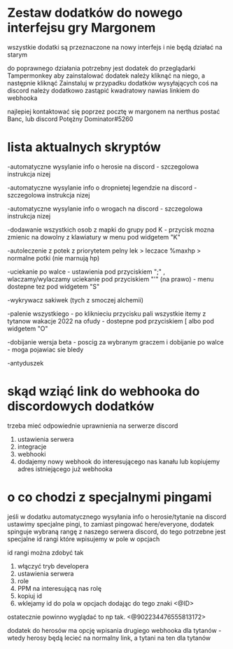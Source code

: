 # Zestaw dodatków do nowego interfejsu gry Margonem

wszystkie dodatki są przeznaczone na nowy interfejs i nie będą działać na starym

do poprawnego działania potrzebny jest dodatek do przeglądarki Tampermonkey
aby zainstalować dodatek należy kliknąć na niego, a następnie kliknąć Zainstaluj
w przypadku dodatków wysyłających coś na discord należy dodatkowo zastąpić kwadratowy nawias linkiem do webhooka

najlepiej kontaktować się poprzez pocztę w margonem na nerthus postać Banc, lub discord Potężny Dominator#5260


# lista aktualnych skryptów

-automatyczne wysylanie info o herosie na discord - szczegolowa instrukcja nizej

-automatyczne wysylanie info o dropnietej legendzie na discord - szczegolowa instrukcja nizej

-automatyczne wysylanie info o wrogach na discord - szczegolowa instrukcja nizej

-dodawanie wszystkich osob z mapki do grupy pod K - przycisk mozna zmienic na dowolny z klawiatury w menu pod widgetem "K"

-autoleczenie z potek z priorytetem pelny lek > leczace %maxhp > normalne potki (nie marnują hp)

-uciekanie po walce - ustawienia pod przyciskiem ";" , wlaczamy/wylaczamy uciekanie pod przyciskiem "'" (na prawo) - menu dostepne tez pod widgetem "S"

-wykrywacz sakiwek (tych z smoczej alchemii)

-palenie wszystkiego - po kliknieciu przycisku pali wszystkie itemy z tytanow wakacje 2022 na ofudy - dostepne pod przyciskiem [ albo pod widgetem "O"

-dobijanie wersja beta - poscig za wybranym graczem i dobijanie po walce - moga pojawiac sie bledy

-antyduszek

# skąd wziąć link do webhooka do discordowych dodatków

trzeba mieć odpowiednie uprawnienia na serwerze discord
1. ustawienia serwera
2. integracje
3. webhooki
4. dodajemy nowy webhook do interesującego nas kanału lub kopiujemy adres istniejącego już webhooka

# o co chodzi z specjalnymi pingami

jeśli w dodatku automatycznego wysyłania info o herosie/tytanie na discord ustawimy specjalne pingi, to zamiast pingować here/everyone, dodatek spinguje wybraną rangę z naszego serwera discord, do tego potrzebne jest specjalne id rangi które wpisujemy w pole w opcjach

id rangi można zdobyć tak
1. włączyć tryb developera
2. ustawienia serwera
3. role
4. PPM na interesującą nas rolę
5. kopiuj id
6. wklejamy id do pola w opcjach dodając do tego znaki <@ID>

ostatecznie powinno wyglądać to np tak. <@902234476555813172>

dodatek do herosów ma opcję wpisania drugiego webhooka dla tytanów - wtedy herosy będą lecieć na normalny link, a tytani na ten dla tytanów

